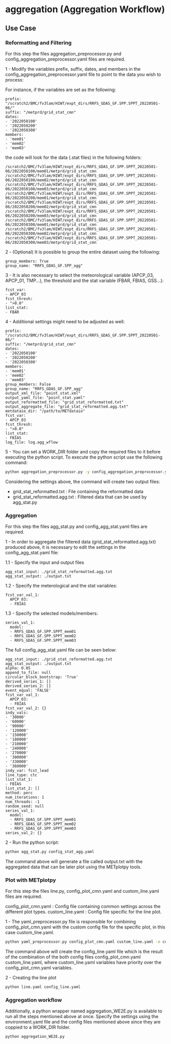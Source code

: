 # aggregation (Aggregation Workflow)


## Use Case

### Reformatting and Filtering

For this step the files aggregation_preprocessor.py and config_aggregation_preprocessor.yaml files are required.

1 - Modify the variables prefix, suffix, dates, and members in the config_aggregation_preprocessor.yaml file to point to the data you wish to process:

For instance, if the variables are set as the following:

```
prefix: "/scratch2/BMC/fv3lam/HIWT/expt_dirs/RRFS_GDAS_GF.SPP.SPPT_20220501-06/"
suffix: "/metprd/grid_stat_cmn"
dates:
- '2022050100'
- '2022050200'
- '2022050300'
members:
- 'mem01'
- 'mem02'
- 'mem03'
```

the code will look for the data (.stat files) in the following folders:

```
/scratch2/BMC/fv3lam/HIWT/expt_dirs/RRFS_GDAS_GF.SPP.SPPT_20220501-06/2022050100/mem01/metprd/grid_stat_cmn
/scratch2/BMC/fv3lam/HIWT/expt_dirs/RRFS_GDAS_GF.SPP.SPPT_20220501-06/2022050100/mem02/metprd/grid_stat_cmn
/scratch2/BMC/fv3lam/HIWT/expt_dirs/RRFS_GDAS_GF.SPP.SPPT_20220501-06/2022050100/mem03/metprd/grid_stat_cmn
/scratch2/BMC/fv3lam/HIWT/expt_dirs/RRFS_GDAS_GF.SPP.SPPT_20220501-06/2022050200/mem01/metprd/grid_stat_cmn
/scratch2/BMC/fv3lam/HIWT/expt_dirs/RRFS_GDAS_GF.SPP.SPPT_20220501-06/2022050200/mem02/metprd/grid_stat_cmn
/scratch2/BMC/fv3lam/HIWT/expt_dirs/RRFS_GDAS_GF.SPP.SPPT_20220501-06/2022050200/mem03/metprd/grid_stat_cmn
/scratch2/BMC/fv3lam/HIWT/expt_dirs/RRFS_GDAS_GF.SPP.SPPT_20220501-06/2022050300/mem01/metprd/grid_stat_cmn
/scratch2/BMC/fv3lam/HIWT/expt_dirs/RRFS_GDAS_GF.SPP.SPPT_20220501-06/2022050300/mem02/metprd/grid_stat_cmn
/scratch2/BMC/fv3lam/HIWT/expt_dirs/RRFS_GDAS_GF.SPP.SPPT_20220501-06/2022050300/mem03/metprd/grid_stat_cmn
```

2 - (Optional) It is possible to group the entire dataset using the following:

```
group_members: True
group_name: "RRFS_GDAS_GF.SPP_agg"
```

3 - It is also necessary to select the meteorological variable (APCP_03, APCP_01, TMP...), the threshold and the stat variable (FBAR, FBIAS, GSS...):

```
fcst_var:
- APCP_03
fcst_thresh:
- ">0.0"
list_stat: 
- FBAR
```

4 - Additional settings might need to be adjusted as well:

```
prefix: "/scratch2/BMC/fv3lam/HIWT/expt_dirs/RRFS_GDAS_GF.SPP.SPPT_20220501-06/"
suffix: "/metprd/grid_stat_cmn"
dates:
- '2022050100'
- '2022050200'
- '2022050300'
members:
- 'mem01'
- 'mem02'
- 'mem03'
group_members: False
group_name: "RRFS_GDAS_GF.SPP_agg"
output_xml_file: "point_stat.xml"
output_yaml_file: "point_stat.yaml"
output_reformatted_file: "grid_stat_reformatted.txt"
output_aggregate_file: "grid_stat_reformatted.agg.txt"
metdataio_dir: "/path/to/METdataio" 
fcst_var:
- APCP_03
fcst_thresh:
- ">0.0"
list_stat: 
- FBIAS
log_file: log.agg_wflow
```

5 - You can set a WORK_DIR folder and copy the required files to it before executing the python script. To execute the python script use the following command:

```bash
python aggregation_preprocessor.py -y config_aggregation_preprocessor.yaml
```

Considering the settings above, the command will create two output files: 

- grid_stat_reformatted.txt : File containing the reformatted data
- grid_stat_reformatted.agg.txt : Filtered data that can be used by agg_stat.py

### Aggregation

For this step the files agg_stat.py and config_agg_stat.yaml files are required.

1 - In order to aggregate the filtered data (grid_stat_reformatted.agg.txt) produced above, it is necessary to edit the settings in the config_agg_stat.yaml file:

1.1 - Specify the input and output files
```
agg_stat_input: ./grid_stat_reformatted.agg.txt
agg_stat_output: ./output.txt
```

1.2 - Specify the meterological and the stat variables:
```
fcst_var_val_1:
  APCP_03:
  - FBIAS
```

1.3 - Specify the selected models/members:
```
series_val_1:
  model:
  - RRFS_GDAS_GF.SPP.SPPT_mem01
  - RRFS_GDAS_GF.SPP.SPPT_mem02
  - RRFS_GDAS_GF.SPP.SPPT_mem03
```

The full config_agg_stat.yaml file can be seen below:

```
agg_stat_input: ./grid_stat_reformatted.agg.txt
agg_stat_output: ./output.txt
alpha: 0.05
append_to_file: null
circular_block_bootstrap: 'True'
derived_series_1: []
derived_series_2: []
event_equal: 'FALSE'
fcst_var_val_1:
  APCP_03:
  - FBIAS
fcst_var_val_2: {}
indy_vals:
- '30000'
- '60000'
- '90000'
- '120000'
- '150000'
- '180000'
- '210000'
- '240000'
- '270000'
- '300000'
- '330000'
- '360000'
indy_var: fcst_lead
line_type: ctc
list_stat_1:
- FBIAS
list_stat_2: []
method: perc
num_iterations: 1
num_threads: -1
random_seed: null
series_val_1:
  model:
  - RRFS_GDAS_GF.SPP.SPPT_mem01
  - RRFS_GDAS_GF.SPP.SPPT_mem02
  - RRFS_GDAS_GF.SPP.SPPT_mem03
series_val_2: {}
```

2 - Run the python script:

```bash
python agg_stat.py config_stat_agg.yaml
```

The command above will generate a file called output.txt with the aggregated data that can be later plot using the METplotpy tools.


### Plot with METplotpy

For this step the files line.py, config_plot_cmn.yaml and custom_line.yaml files are required.

config_plot_cmn.yaml : Config file containing common settings across the different plot types.
custom_line.yaml : Config file specific for the line plot.

1 - The yaml_preprocessor.py file is responsible for combining config_plot_cmn.yaml with the custom config file for the specific plot, in this case custom_line.yaml.

```bash
python yaml_preprocessor.py config_plot_cmn.yaml custom_line.yaml -o config_line.yaml
```

The command above will create the config_line.yaml file which is the result of the combination of the both config files config_plot_cmn.yaml custom_line.yaml, where custom_line.yaml variables have priority over the config_plot_cmn.yaml variables.

2 - Creating the line plot

```bash
python line.yaml config_line.yaml 
```

### Aggregation workflow

Additionally, a python wrapper named aggregation_WE2E.py is available to run all the steps mentioned above at once.
Specify the settings using the environment.yaml file and the config files mentioned above since they are coppied to a WORK_DIR folder.

```bash
python aggregation_WE2E.py
```


